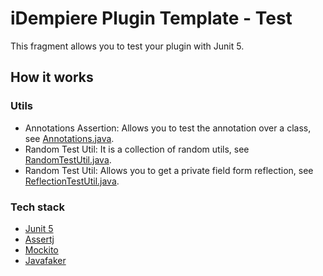 # iDempiere Plugin Template - Test

This fragment allows you to test your plugin with Junit 5.

## How it works

### Utils

- Annotations Assertion: Allows you to test the annotation over a class, see [Annotations.java](src/com/ingeint/template/test/assertion/Annotations.java).
- Random Test Util: It is a collection of random utils, see [RandomTestUtil.java](src/com/ingeint/template/test/util/RandomTestUtil.java).
- Random Test Util: Allows you to get a private field form reflection, see [ReflectionTestUtil.java](src/com/ingeint/template/test/util/ReflectionTestUtil.java).

### Tech stack

- [Junit 5](https://junit.org/junit5/)
- [Assertj](https://joel-costigliola.github.io/assertj/)
- [Mockito](https://site.mockito.org/)
- [Javafaker](https://github.com/DiUS/java-faker)